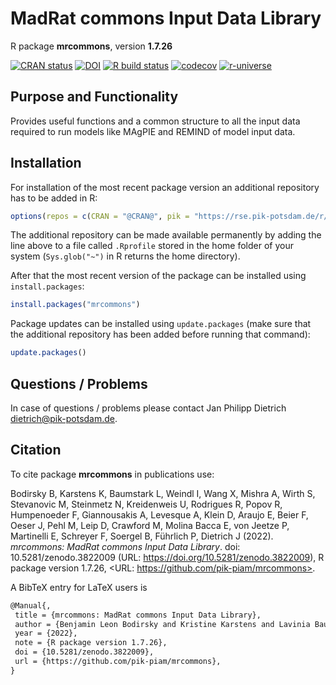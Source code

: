 # MadRat commons Input Data Library

R package **mrcommons**, version **1.7.26**

[![CRAN status](https://www.r-pkg.org/badges/version/mrcommons)](https://cran.r-project.org/package=mrcommons) [![DOI](https://zenodo.org/badge/DOI/10.5281/zenodo.3822009.svg)](https://doi.org/10.5281/zenodo.3822009) [![R build status](https://github.com/pik-piam/mrcommons/workflows/check/badge.svg)](https://github.com/pik-piam/mrcommons/actions) [![codecov](https://codecov.io/gh/pik-piam/mrcommons/branch/master/graph/badge.svg)](https://app.codecov.io/gh/pik-piam/mrcommons) [![r-universe](https://pik-piam.r-universe.dev/badges/mrcommons)](https://pik-piam.r-universe.dev/ui#builds)

## Purpose and Functionality

Provides useful functions and a common structure to all the input data required to run models like MAgPIE
    and REMIND of model input data.


## Installation

For installation of the most recent package version an additional repository has to be added in R:

```r
options(repos = c(CRAN = "@CRAN@", pik = "https://rse.pik-potsdam.de/r/packages"))
```
The additional repository can be made available permanently by adding the line above to a file called `.Rprofile` stored in the home folder of your system (`Sys.glob("~")` in R returns the home directory).

After that the most recent version of the package can be installed using `install.packages`:

```r 
install.packages("mrcommons")
```

Package updates can be installed using `update.packages` (make sure that the additional repository has been added before running that command):

```r 
update.packages()
```

## Questions / Problems

In case of questions / problems please contact Jan Philipp Dietrich <dietrich@pik-potsdam.de>.

## Citation

To cite package **mrcommons** in publications use:

Bodirsky B, Karstens K, Baumstark L, Weindl I, Wang X, Mishra A, Wirth S, Stevanovic M, Steinmetz N, Kreidenweis U, Rodrigues R, Popov R, Humpenoeder F, Giannousakis A, Levesque A, Klein D, Araujo E, Beier F, Oeser J, Pehl M, Leip D, Crawford M, Molina Bacca E, von Jeetze P, Martinelli E, Schreyer F, Soergel B, Führlich P, Dietrich J (2022). _mrcommons: MadRat commons Input Data Library_. doi: 10.5281/zenodo.3822009 (URL: https://doi.org/10.5281/zenodo.3822009), R package version 1.7.26, <URL: https://github.com/pik-piam/mrcommons>.

A BibTeX entry for LaTeX users is

 ```latex
@Manual{,
  title = {mrcommons: MadRat commons Input Data Library},
  author = {Benjamin Leon Bodirsky and Kristine Karstens and Lavinia Baumstark and Isabelle Weindl and Xiaoxi Wang and Abhijeet Mishra and Stephen Wirth and Mishko Stevanovic and Nele Steinmetz and Ulrich Kreidenweis and Renato Rodrigues and Roman Popov and Florian Humpenoeder and Anastasis Giannousakis and Antoine Levesque and David Klein and Ewerton Araujo and Felicitas Beier and Julian Oeser and Michaja Pehl and Debbora Leip and Michael Crawford and Edna {Molina Bacca} and Patrick {von Jeetze} and Eleonora Martinelli and Felix Schreyer and Bjoern Soergel and Pascal Führlich and Jan Philipp Dietrich},
  year = {2022},
  note = {R package version 1.7.26},
  doi = {10.5281/zenodo.3822009},
  url = {https://github.com/pik-piam/mrcommons},
}
```
